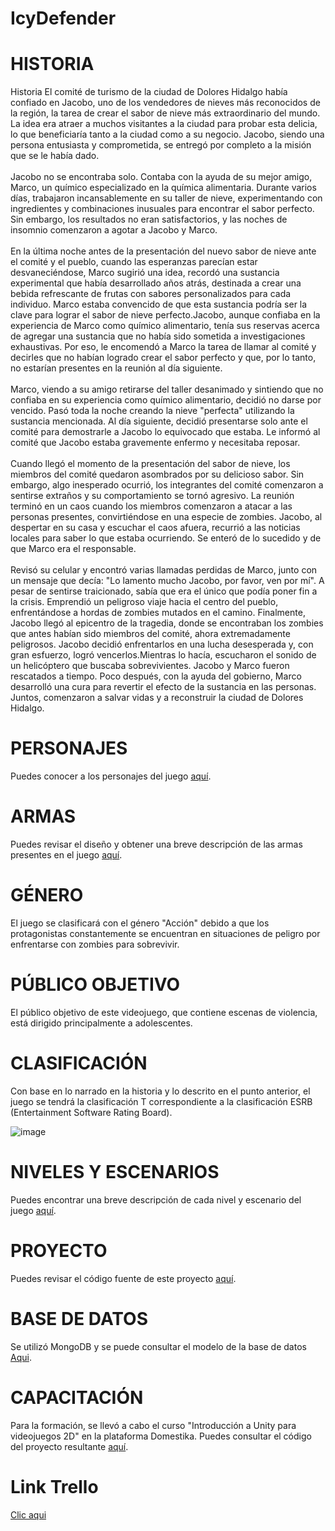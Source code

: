 # IcyDefender
# HISTORIA
Historia 
El comité de turismo de la ciudad de Dolores Hidalgo había confiado en Jacobo, uno de los vendedores de nieves más reconocidos de la región, la tarea de crear el sabor de nieve más extraordinario del mundo. La idea era atraer a muchos visitantes a la ciudad para probar esta delicia, lo que beneficiaría tanto a la ciudad como a su negocio. Jacobo, siendo una persona entusiasta y comprometida, se entregó por completo a la misión que se le había dado.
<br>
<br>
Jacobo no se encontraba solo. Contaba con la ayuda de su mejor amigo, Marco, un químico especializado en la química alimentaria. Durante varios días, trabajaron incansablemente en su taller de nieve, experimentando con ingredientes y combinaciones inusuales para encontrar el sabor perfecto. Sin embargo, los resultados no eran satisfactorios, y las noches de insomnio comenzaron a agotar a Jacobo y Marco.
<br>
<br>
En la última noche antes de la presentación del nuevo sabor de nieve ante el comité y el pueblo, cuando las esperanzas parecían estar desvaneciéndose, Marco sugirió una idea, recordó una sustancia experimental que había desarrollado años atrás, destinada a crear una bebida refrescante de frutas con sabores personalizados para cada individuo. Marco estaba convencido de que esta sustancia podría ser la clave para lograr el sabor de nieve perfecto.Jacobo, aunque confiaba en la experiencia de Marco como químico alimentario, tenía sus reservas acerca de agregar una sustancia que no había sido sometida a investigaciones exhaustivas. Por eso, le encomendó a Marco la tarea de llamar al comité y decirles que no habían logrado crear el sabor perfecto y que, por lo tanto, no estarían presentes en la reunión al día siguiente.
<br>
<br>
Marco, viendo a su amigo retirarse del taller desanimado y sintiendo que no confiaba en su experiencia como químico alimentario, decidió no darse por vencido. Pasó toda la noche creando la nieve "perfecta" utilizando la sustancia mencionada. Al día siguiente, decidió presentarse solo ante el comité para demostrarle a Jacobo lo equivocado que estaba. Le informó al comité que Jacobo estaba gravemente enfermo y necesitaba reposar.
<br>
<br>
Cuando llegó el momento de la presentación del sabor de nieve, los miembros del comité quedaron asombrados por su delicioso sabor. Sin embargo, algo inesperado ocurrió, los integrantes del comité comenzaron a sentirse extraños y su comportamiento se tornó agresivo. La reunión terminó en un caos cuando los miembros comenzaron a atacar a las personas presentes, convirtiéndose en una especie de zombies.
Jacobo, al despertar en su casa y escuchar el caos afuera, recurrió a las noticias locales para saber lo que estaba ocurriendo. Se enteró de lo sucedido y de que Marco era el responsable. 
<br>
<br>
Revisó su celular y encontró varias llamadas perdidas de Marco, junto con un mensaje que decía: "Lo lamento mucho Jacobo, por favor, ven por mí". A pesar de sentirse traicionado, sabía que era el único que podía poner fin a la crisis. Emprendió un peligroso viaje hacia el centro del pueblo, enfrentándose a hordas de zombies mutados en el camino.
Finalmente, Jacobo llegó al epicentro de la tragedia, donde se encontraban los zombies que antes habían sido miembros del comité, ahora extremadamente peligrosos. Jacobo decidió enfrentarlos en una lucha desesperada y, con gran esfuerzo, logró vencerlos.Mientras lo hacía, escucharon el sonido de un helicóptero que buscaba sobrevivientes. Jacobo y Marco fueron rescatados a tiempo. Poco después, con la ayuda del gobierno, Marco desarrolló una cura para revertir el efecto de la sustancia en las personas. Juntos, comenzaron a salvar vidas y a reconstruir la ciudad de Dolores Hidalgo.
# PERSONAJES
Puedes conocer a los personajes del juego [aquí](https://github.com/Carlos-Soto-L/IcyDefender/tree/main/ASSETS/PERSONAJES).

# ARMAS

Puedes revisar el diseño y obtener una breve descripción de las armas presentes en el juego [aquí](https://github.com/Carlos-Soto-L/IcyDefender/tree/main/ASSETS/ARMAS/JACOBO).
# GÉNERO
El juego se clasificará con el género "Acción" debido a que los protagonistas constantemente se encuentran en situaciones de peligro por enfrentarse con zombies para sobrevivir.
# PÚBLICO OBJETIVO
El público objetivo de este videojuego, que contiene escenas de violencia, está dirigido principalmente a adolescentes.
# CLASIFICACIÓN
Con base en lo narrado en la historia y lo descrito en el punto anterior, el juego se tendrá la clasificación T correspondiente a la clasificación ESRB (Entertainment Software Rating Board).

![image](https://github.com/Carlos-Soto-L/IcyDefender/assets/67080087/3bc4e6f0-4406-4ade-8df6-68565806ad9f)

# NIVELES Y ESCENARIOS
Puedes encontrar una breve descripción de cada nivel y escenario del juego [aquí](https://github.com/Carlos-Soto-L/IcyDefender/tree/main/ASSETS/ESCENARIOS).
# PROYECTO
Puedes revisar el código fuente de este proyecto [aquí](https://github.com/Carlos-Soto-L/IcyDefender/tree/main/VIDEOJUEGO/IcyDefender).

# BASE DE DATOS
Se utilizó MongoDB y se puede consultar el modelo de la base de datos [Aqui](https://github.com/Carlos-Soto-L/IcyDefender/tree/main/PROPUESTA%20BASE%20DE%20DATOS).

# CAPACITACIÓN
Para la formación, se llevó a cabo el curso "Introducción a Unity para videojuegos 2D" en la plataforma Domestika. Puedes consultar el código del proyecto resultante [aquí](https://github.com/Carlos-Soto-L/IcyDefender/tree/main/CURSOS).
# Link Trello
<a href="https://trello.com/invite/b/U2Mb3YjK/ATTI7b24159989dd65e50207b618bac24c580E656A14/juego">Clic aqui</a>
